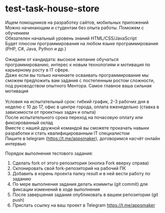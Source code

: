 # test-task-house-store
Ищем помощников на разработку сайтов, мобильных приложений<br/>
Можно начинающим и студентам без опыта работы. Поможем с обучением<br/>
Обязателен начальный уровень знаний HTML/CSS/JavaScript<br/>
Будет плюсом программирования на любом языке программирования (PHP, C#, Java, Python и др.)<br/>
<br/>
Ожидаем от кандидата: высокое желание обучаться программированию, интерес к новым технологиям и мотивация по карьерному росту в IT сфере.<br/>
Даже если вы только начинаете осваивать программирование мы сможем предложить вам задания с постепенным ростом сложности, под руководством опытного Ментора. Самое главное ваша сильная мотивация<br/>
<br/>
Условия на испытательный срок: гибкий график, 2-3 рабочих дня в неделю с 10 до 17, офис в центре города, оплата еженедельно (ставка в зависимости от проектных задач и опыта)<br/>
После испытательного срока переход на почасовую оплату или фиксированный оклад<br/>
Вместе с нашей дружной командой вы сможете прокачать навыки разработки и стать квалифицированным IT специалистом<br/>
Пишите в telegram (https://t.me/appsmaker), договоримся насчёт онлайн интервью<br/>

Порядок выполнения тестового задания:
1. Сделать fork от этого репозитория (кнопка Fork вверху справа)
2. Склонировать свой fork-репозиторий на рабочий ПК
3. Добавить в корень проекта папку result и в ней вести работу по заданию
4. По мере выполнения задания делать коммиты (git commit) для фиксации изменений в ходе выполнения
5. После завершения задания опубликовать в вашем репозитории (git push)
6. Прислать ссылку на ваш проект в Telegram https://t.me/appsmaker
